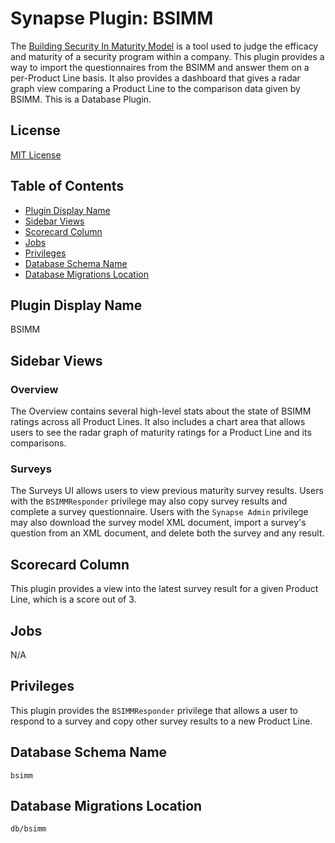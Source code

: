 # Synapse Plugin: BSIMM
The [Building Security In Maturity Model](https://www.bsimm.com/) is a tool used to judge the efficacy and maturity of a security program within a company. This plugin provides a way to import the questionnaires from the BSIMM and answer them on a per-Product Line basis. It also provides a dashboard that gives a radar graph view comparing a Product Line to the comparison data given by BSIMM. This is a Database Plugin.

## License
[MIT License](https://opensource.org/licenses/MIT)

## Table of Contents
- [Plugin Display Name](#plugin-display-name)
- [Sidebar Views](#sidebar-views)
- [Scorecard Column](#scorecard-column)
- [Jobs](#jobs)
- [Privileges](#privileges)
- [Database Schema Name](#database-schema-name)
- [Database Migrations Location](#database-migrations-location)

## Plugin Display Name
BSIMM

## Sidebar Views

### Overview
The Overview contains several high-level stats about the state of BSIMM ratings across all Product Lines. It also includes a chart area that allows users to see the radar graph of maturity ratings for a Product Line and its comparisons.

### Surveys
The Surveys UI allows users to view previous maturity survey results. Users with the `BSIMMResponder` privilege may also copy survey results and complete a survey questionnaire. Users with the `Synapse Admin` privilege may also download the survey model XML document, import a survey's question from an XML document, and delete both the survey and any result.

## Scorecard Column
This plugin provides a view into the latest survey result for a given Product Line, which is a score out of 3.

## Jobs
N/A

## Privileges
This plugin provides the `BSIMMResponder` privilege that allows a user to respond to a survey and copy other survey results to a new Product Line.

## Database Schema Name
`bsimm`

## Database Migrations Location
`db/bsimm`
